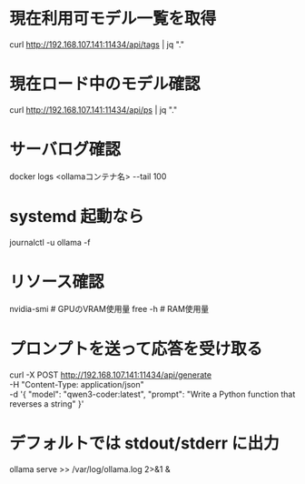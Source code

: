 # 現在利用可モデル一覧を取得
curl http://192.168.107.141:11434/api/tags | jq "."

# 現在ロード中のモデル確認
curl http://192.168.107.141:11434/api/ps | jq "."

# サーバログ確認
docker logs <ollamaコンテナ名> --tail 100

# systemd 起動なら
journalctl -u ollama -f

# リソース確認
nvidia-smi   # GPUのVRAM使用量
free -h      # RAM使用量

# プロンプトを送って応答を受け取る
curl -X POST http://192.168.107.141:11434/api/generate \
-H "Content-Type: application/json" \
-d '{
  "model": "qwen3-coder:latest",
  "prompt": "Write a Python function that reverses a string"
}'


# デフォルトでは stdout/stderr に出力
ollama serve >> /var/log/ollama.log 2>&1 &
